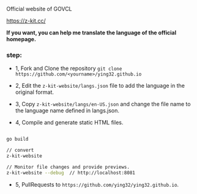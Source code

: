 Official website of GOVCL

https://z-kit.cc/

 
**If you want, you can help me translate the language of the official homepage.**  
 
 ### step:
 
* 1, Fork and Clone the repository `git clone https://github.com/<yourname>/ying32.github.io`

* 2, Edit the `z-kit-website/langs.json` file to add the language in the original format.

* 3, Copy `z-kit-website/langs/en-US.json` and change the file name to the language name defined in langs.json.

* 4, Compile and generate static HTML files.

```bash

go build

// convert
z-kit-website

// Monitor file changes and provide previews.
z-kit-website --debug  // http://localhost:8081

```

* 5, PullRequests to `https://github.com/ying32/ying32.github.io`.